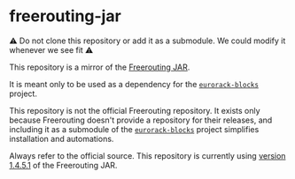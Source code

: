 # freerouting-jar

⚠️ Do not clone this repository or add it as a submodule. We could modify it whenever we see fit ⚠️

This repository is a mirror of the [Freerouting JAR](https://github.com/freerouting/freerouting/releases).

It is meant only to be used as a dependency for the
[`eurorack-blocks`](https://github.com/ohmtech-rdi/eurorack-blocks) project.

This repository is not the official Freerouting repository. It exists only because Freerouting
doesn't provide a repository for their releases, and including it as a submodule of the
[`eurorack-blocks`](https://github.com/ohmtech-rdi/eurorack-blocks) project simplifies
installation and automations.

Always refer to the official source. This repository is currently using
[version 1.4.5.1](https://github.com/freerouting/freerouting/releases/tag/v1.4.5.1) of the Freerouting JAR.
